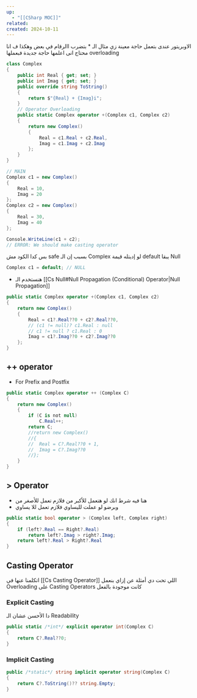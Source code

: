 ```yaml
---
up:
  - "[[CSharp MOC]]"
related: 
created: 2024-10-11
---
```


الاوبريتور عندى بتعمل حاجة معينة زي مثال الـ * بتضرب االرقام في بعض وهكذا ف انا محتاج انى اعلمها حاجة جديدة فبعملها overloading
```cs
class Complex
{
    public int Real { get; set; }
    public int Imag { get; set; }
    public override string ToString()
    {
        return $"{Real} + {Imag}i";
    }
    // Operator Overloading
    public static Complex operator +(Complex c1, Complex c2)
    {
        return new Complex()
        {
            Real = c1.Real + c2.Real,
            Imag = c1.Imag + c2.Imag
        };
    }
}

// MAIN
Complex c1 = new Complex()
{
    Real = 10,
    Imag = 20
};
Complex c2 = new Complex()
{
    Real = 30,
    Imag = 40
};

Console.WriteLine(c1 + c2); 
// ERROR: We should make casting operator
```
بس كدا الكود مش safe بسبب إن الـ Complex لو إديتله قيمة default يبقا Null
```cs
Complex c1 = default; // NULL
```
- هنستخدم الـ [[Cs Null#Null Propagation (Conditional) Operator|Null Propagation]]
```cs
public static Complex operator +(Complex c1, Complex c2)
{
	return new Complex()
	{
		Real = c1?.Real??0 + c2?.Real??0, 
		// (c1 != null)? c1.Real : null
		// c1 != null ? c1.Real : 0
		Imag = c1?.Imag??0 + c2?.Imag??0
	};
}
```
## ++ operator
- For Prefix and Postfix
```cs
public static Complex operator ++ (Complex C)
{
	return new Complex()
	{
		if (C is not null)
			C.Real++;
		return C;
		//return new Complex()
		//{
		//	Real = C?.Real??0 + 1,
		//	Imag = C?.Imag??0
		//};
	}
}
```

## > Operator
- هنا فيه شرط انك لو هتعمل للأكبر من فلازم تعمل للأصغر من
- وبرضو لو عملت لليساوي فلازم تعمل للا يساوي
```cs
public static bool operator > (Complex left, Complex right)
{
	if (left?.Real == Right?.Real)
		return left?.Imag > right?.Imag;
	return left?.Real > Right?.Real
}
```
## Casting Operator
اتكلمنا عنها في [[Cs Casting Operator]]
اللي تحت دي أمثلة عن إزاي بنعمل Overloading على Casting Operators كانت موجودة بالفعل
### Explicit Casting
دا الأحسن عشان الـ Readability 
```cs
public static /*int*/ explicit operator int(Complex C)
{
	return C?.Real??0;
}
```
### Implicit Casting
```cs
public /*static*/ string implicit operator string(Complex C)
{
	return C?.ToString()?? string.Empty;
}
```